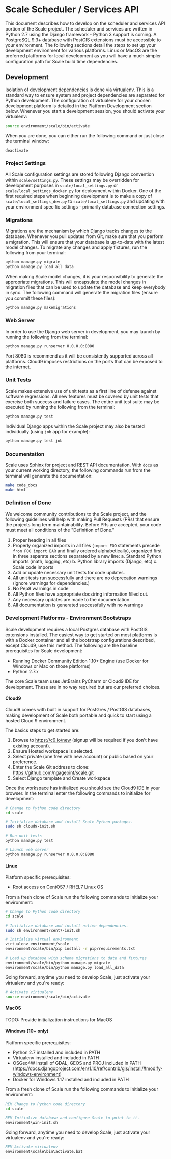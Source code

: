 # Scale Scheduler / Services API

This document describes how to develop on the scheduler and services API portion of the Scale project. The scheduler and
services are written in Python 2.7 using the Django framework - Python 3 support is coming. A PostgreSQL 9.3+ database
with PostGIS extensions must be accessible to your environment. The following sections detail the steps to set up your
development environment for various platforms. Linux or MacOS are the preferred platforms for local development as you
will have a much simpler configuration path for Scale build time dependencies.

## Development

Isolation of development dependencies is done via virtualenv. This is a standard way to ensure system and project
dependencies are separated for Python development. The configuration of virtualenv for your chosen development platform
is detailed in the Platform Development section below. Whenever you start a development session, you should activate
your virtualenv:

```bash
source environment/scale/bin/activate
```

When you are done, you can either run the following command or just close the terminal window:

```bash
deactivate
```

### Project Settings

All Scale configuration settings are stored following Django convention within `scale/settings.py`. These settings may
be overridden for development purposes in `scale/local_settings.py` or `scale/local_settings_docker.py` for deployment
within Docker. One of the first required steps when beginning development is to make a copy of
`scale/local_settings_dev.py` to `scale/local_settings.py` and updating with your environment specific settings -
primarily database connection settings.

### Migrations

Migrations are the mechanism by which Django tracks changes to the database.
Whenever you pull updates from Git, make sure that you perform a migration. This will ensure that your database is
up-to-date with the latest model changes. To migrate any changes and apply fixtures, run the following from your
terminal:

```bash
python manage.py migrate
python manage.py load_all_data
```

When making Scale model changes, it is your responsibility to generate the appropriate migrations. This will encapsulate
the model changes in migration files that can be used to update the database and keep everybody in sync. The following
command will generate the migration files (ensure you commit these files):

```bash
python manage.py makemigrations
```

### Web Server

In order to use the Django web server in development, you may launch by running the following from the terminal:

```bash
python manage.py runserver 0.0.0.0:8080
```

Port 8080 is recommend as it will be consistently supported across all platforms. Cloud9 imposes restrictions on the
ports that can be exposed to the internet.

### Unit Tests

Scale makes extensive use of unit tests as a first line of defense against software regressions. All new features must
be covered by unit tests that exercise both success and failure cases. The entire unit test suite may be executed by
running the following from the terminal:

```bash
python manage.py test
```

Individual Django apps within the Scale project may also be tested individually (using `job` app for example):

```bash
python manage.py test job
```

### Documentation

Scale uses Sphinx for project and REST API documentation. With `docs` as your current working directory, the following
commands run from the terminal will generate the documentation:

```bash
make code_docs
make html
```

### Definition of Done

We welcome community contributions to the Scale project, and the following guidelines will help with making Pull
Requests (PRs) that ensure the projects long term maintainability. Before PRs are accepted, your code must meet all
conditions of the "Definition of Done."

1. Proper heading in all files
2. Properly organized imports in all files (`import FOO` statements precede	`from FOO import BAR` and finally ordered
alphabetically), organized first in three separate sections separated by a new line:
    a. Standard Python imports (math, logging, etc)
	b. Python library imports (Django, etc)
	c. Scale code imports
3. Add or update necessary unit tests for code updates.
4. All unit tests run successfully and there are no deprecation warnings (ignore warnings for dependencies.)
5. No Pep8 warnings in code
6. All Python files have appropriate docstring information filled out.
7. Any necessary updates are made to the documentation.
8. All documentation is generated successfully with no warnings

### Development Platforms - Environment Bootstraps

Scale development requires a local Postgres database with PostGIS extensions installed. The easiest way to get started
on most platforms is with a Docker container and all the bootstrap configurations described, except Cloud9, use this
method. The following are the baseline prerequisites for Scale development:

- Running Docker Community Edition 1.10+ Engine (use Docker for Windows or Mac on those platforms)
- Python 2.7.x

The core Scale team uses JetBrains PyCharm or Cloud9 IDE for development. These are in no way required but are
our preferred choices.

#### Cloud9

Cloud9 comes with built in support for PostGres / PostGIS databases, making development of Scale both portable and
quick to start using a hosted Cloud 9 environment.

The basics steps to get started are:

1. Browse to https://c9.io/new (signup will be required if you don't have existing account).
1. Ensure Hosted workspace is selected.
1. Select private (one free with new account) or public based on your preference.
1. Enter the Scale Git address to clone: https://github.com/ngageoint/scale.git
1. Select Django template and Create workspace

Once the workspace has initialized you should see the Cloud9 IDE in your browser. In the terminal enter the following
commands to initialize for development:

```bash
# Change to Python code directory
cd scale

# Initialize database and install Scale Python packages.
sudo sh cloud9-init.sh

# Run unit tests
python manage.py test

# Launch web server
python manage.py runserver 0.0.0.0:8080
```

#### Linux

Platform specific prerequisites:
- Root access on CentOS7 / RHEL7 Linux OS

From a fresh clone of Scale run the following commands to initialize your environment:

```bash
# Change to Python code directory
cd scale

# Initialize database and install native dependencies.
sudo sh environment/cent7-init.sh

# Initialize virtual environment
virtualenv environment/scale
environment/scale/bin/pip install -r pip/requirements.txt

# Load up database with schema migrations to date and fixtures
environment/scale/bin/python manage.py migrate
environment/scale/bin/python manage.py load_all_data
```
Going forward, anytime you need to develop Scale, just activate your virtualenv and you're ready:

```bash
# Activate virtualenv
source environment/scale/bin/activate
```

#### MacOS

TODO: Provide initialization instructions for MacOS

#### Windows (10+ only)

Platform specific prerequisites:
- Python 2.7 installed and included in PATH
- Virtualenv installed and included in PATH
- OSGeo4W install of GDAL, GEOS and PROJ included in PATH (https://docs.djangoproject.com/en/1.10/ref/contrib/gis/install/#modify-windows-environment)
- Docker for Windows 1.17 installed and included in PATH

From a fresh clone of Scale run the following commands to initialize your environment:

```bat
REM Change to Python code directory
cd scale

REM Initialize database and configure Scale to point to it.
environment\win-init.sh
```

Going forward, anytime you need to develop Scale, just activate your virtualenv and you're ready:

```bat
REM Activate virtualenv
environment\scale\bin\activate.bat
```


